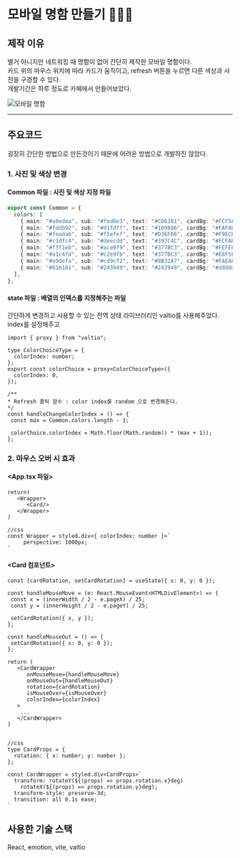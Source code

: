 # 모바일 명함 만들기 👩🏻‍🌾

## 제작 이유

별거 아니지만 네트워킹 때 명함이 없어 간단히 제작한 모바일 명함이다.   
카드 위의 마우스 위치에 따라 카드가 움직이고, refresh 버튼을 누르면 다른 색상과 사진을 구경할 수 있다.   
개발기간은 하루 정도로 카페에서 만들어보았다.   

![모바일 명함](https://github.com/jyejyes/mobileBusinessCard/assets/41052126/62d52c45-1c89-4e52-afa1-370240e6eaec)

---

## 주요코드
굉장히 간단한 방법으로 만든것이기 때문에 어려운 방법으로 개발하진 않았다.
### 1. 사진 및 색상 변경
#### Common 파일 : 사진 및 색상 지정 파일
```ts
export const Common = {
  colors: [
    { main: "#a8edea", sub: "#fed6e3", text: "#CD6381", cardBg: "#FCF5F5" },
    { main: "#fddb92", sub: "#d1fdff", text: "#109886", cardBg: "#FAF8ED" },
    { main: "#feada6", sub: "#f5efef", text: "#D36F66", cardBg: "#F9ECE7" },
    { main: "#c1dfc4", sub: "#deecdd", text: "#397C4C", cardBg: "#FCFAEB" },
    { main: "#fff1eb", sub: "#ace0f9", text: "#377BC3", cardBg: "#FEFEFE" },
    { main: "#a1c4fd", sub: "#c2e9fb", text: "#377BC3", cardBg: "#E8F5FB" },
    { main: "#e9defa", sub: "#cd9cf2", text: "#8B32A7", cardBg: "#FAEAFC" },
    { main: "#616161", sub: "#243949", text: "#243949", cardBg: "#dddddd" },
  ],
};
```

#### state 파일 : 배열의 인덱스를 지정해주는 파일
간단하게 변경하고 사용할 수 있는 전역 상태 라이브러리인 valtio를 사용해주었다.   
index를 설정해주고
```
import { proxy } from "valtio";

type ColorChoiceType = {
  colorIndex: number;
};
export const colorChoice = proxy<ColorChoiceType>({
  colorIndex: 0,
});

/**
* Refresh 클릭 함수 : color index를 random 으로 변경해준다.
*/
const handleChangeColorIndex = () => {
 const max = Common.colors.length - 1;

 colorChoice.colorIndex = Math.floor(Math.random() * (max + 1));
};
```

### 2. 마우스 오버 시 효과
#### <App.tsx 파일>
```
return(
   <Wrapper>
      <Card/>
   </Wrapper>
)

//css
const Wrapper = styled.div<{ colorIndex: number }>`
     perspective: 1000px;
`
```
#### <Card 컴포넌트>
```
const [cardRotation, setCardRotation] = useState({ x: 0, y: 0 });

const handleMouseMove = (e: React.MouseEvent<HTMLDivElement>) => {
 const x = (innerWidth / 2 - e.pageX) / 25;
 const y = (innerHeight / 2 - e.pageY) / 25;

 setCardRotation({ x, y });
};

const handleMouseOut = () => {
 setCardRotation({ x: 0, y: 0 });
};

return (
   <CardWrapper
      onMouseMove={handleMouseMove}
      onMouseOut={handleMouseOut}
      rotation={cardRotation}
      isMouseOver={isMouseOver}
      colorIndex={colorIndex}
   >
    ...
   </CardWrapper>
)


//css
type CardProps = {
  rotation: { x: number; y: number };
};

const CardWrapper = styled.div<CardProps>`
  transform: rotateY(${(props) => props.rotation.x}deg)
    rotateX(${(props) => props.rotation.y}deg);
  transform-style: preserve-3d;
  transition: all 0.1s ease;
`
```


## 사용한 기술 스택
React, emotion, vite, valtio
